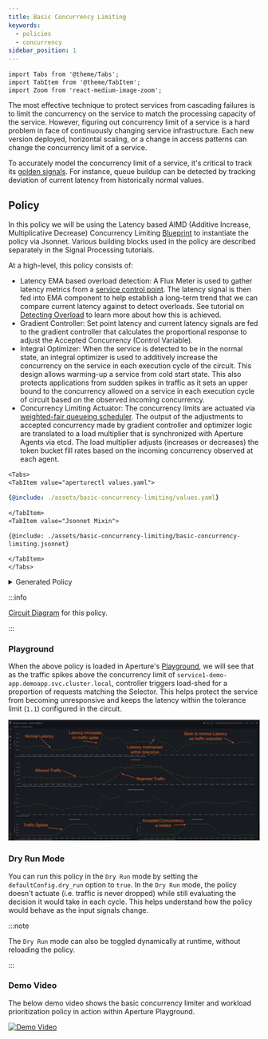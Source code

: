 ```yaml
---
title: Basic Concurrency Limiting
keywords:
  - policies
  - concurrency
sidebar_position: 1
---
```


```mdx-code-block
import Tabs from '@theme/Tabs';
import TabItem from '@theme/TabItem';
import Zoom from 'react-medium-image-zoom';
```

The most effective technique to protect services from cascading failures is to
limit the concurrency on the service to match the processing capacity of the
service. However, figuring out concurrency limit of a service is a hard problem
in face of continuously changing service infrastructure. Each new version
deployed, horizontal scaling, or a change in access patterns can change the
concurrency limit of a service.

To accurately model the concurrency limit of a service, it's critical to track
its
[golden signals](https://sre.google/sre-book/monitoring-distributed-systems/#xref_monitoring_golden-signals).
For instance, queue buildup can be detected by tracking deviation of current
latency from historically normal values.

## Policy

In this policy we will be using the Latency based AIMD (Additive Increase,
Multiplicative Decrease) Concurrency Limiting
[Blueprint](reference/policies/bundled-blueprints/policies/latency-aimd-concurrency-limiting.md)
to instantiate the policy via Jsonnet. Various building blocks used in the
policy are described separately in the Signal Processing tutorials.

At a high-level, this policy consists of:

- Latency EMA based overload detection: A Flux Meter is used to gather latency
  metrics from a
  [service control point](/concepts/flow-control/flow-selector.md). The latency
  signal is then fed into EMA component to help establish a long-term trend that
  we can compare current latency against to detect overloads. See tutorial on
  [Detecting Overload](/tutorials/signal-processing/detecting-overload.md) to
  learn more about how this is achieved.
- Gradient Controller: Set point latency and current latency signals are fed to
  the gradient controller that calculates the proportional response to adjust
  the Accepted Concurrency (Control Variable).
- Integral Optimizer: When the service is detected to be in the normal state, an
  integral optimizer is used to additively increase the concurrency on the
  service in each execution cycle of the circuit. This design allows warming-up
  a service from cold start state. This also protects applications from sudden
  spikes in traffic as it sets an upper bound to the concurrency allowed on a
  service in each execution cycle of circuit based on the observed incoming
  concurrency.
- Concurrency Limiting Actuator: The concurrency limits are actuated via
  [weighted-fair queueing scheduler](/concepts/flow-control/components/concurrency-limiter.md).
  The output of the adjustments to accepted concurrency made by gradient
  controller and optimizer logic are translated to a load multiplier that is
  synchronized with Aperture Agents via etcd. The load multiplier adjusts
  (increases or decreases) the token bucket fill rates based on the incoming
  concurrency observed at each agent.

```mdx-code-block
<Tabs>
<TabItem value="aperturectl values.yaml">
```

```yaml
{@include: ./assets/basic-concurrency-limiting/values.yaml}
```

```mdx-code-block
</TabItem>
<TabItem value="Jsonnet Mixin">
```

```jsonnet
{@include: ./assets/basic-concurrency-limiting/basic-concurrency-limiting.jsonnet}
```

```mdx-code-block
</TabItem>
</Tabs>
```

<details><summary>Generated Policy</summary>
<p>

```yaml
{@include: ./assets/basic-concurrency-limiting/basic-concurrency-limiting.yaml}
```

</p>
</details>

:::info

[Circuit Diagram](./assets/basic-concurrency-limiting/basic-concurrency-limiting.mmd.svg)
for this policy.

:::

### Playground

When the above policy is loaded in Aperture's
[Playground](/get-started/playground/playground.md), we will see that as the
traffic spikes above the concurrency limit of
`service1-demo-app.demoapp.svc.cluster.local`, controller triggers load-shed for
a proportion of requests matching the Selector. This helps protect the service
from becoming unresponsive and keeps the latency within the tolerance limit
(`1.1`) configured in the circuit.

<Zoom>

![Basic Concurrency Limiting](./assets/basic-concurrency-limiting/basic-concurrency-limiting-playground.png)

</Zoom>

### Dry Run Mode

You can run this policy in the `Dry Run` mode by setting the
`defaultConfig.dry_run` option to `true`. In the `Dry Run` mode, the policy
doesn't actuate (i.e. traffic is never dropped) while still evaluating the
decision it would take in each cycle. This helps understand how the policy would
behave as the input signals change.

:::note

The `Dry Run` mode can also be toggled dynamically at runtime, without reloading
the policy.

:::

### Demo Video

The below demo video shows the basic concurrency limiter and workload
prioritization policy in action within Aperture Playground.

[![Demo Video](https://img.youtube.com/vi/m070bAvrDHM/0.jpg)](https://www.youtube.com/watch?v=m070bAvrDHM)

